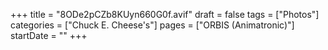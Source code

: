 +++
title = "8ODe2pCZb8KUyn660G0f.avif"
draft = false
tags = ["Photos"]
categories = ["Chuck E. Cheese's"]
pages = ["ORBIS (Animatronic)"]
startDate = ""
+++
